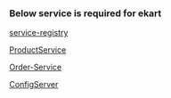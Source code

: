 ### Below service is required for ekart

[service-registry](https://github.com/rjjaiswal467/Service-registry)

[ProductService](https://github.com/rjjaiswal467/ProductService)

[Order-Service](https://github.com/rjjaiswal467/Order-Service)

[ConfigServer](https://github.com/rjjaiswal467/ConfigServer)